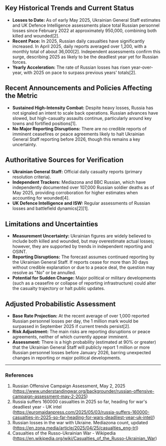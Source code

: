 ## Key Historical Trends and Current Status

- **Losses to Date:** As of early May 2025, Ukrainian General Staff estimates and UK Defence Intelligence assessments place total Russian personnel losses since February 2022 at approximately 950,000, combining both killed and wounded[2].
- **Recent Pace:** In 2025, Russian daily casualties have significantly increased. In April 2025, daily reports averaged over 1,200, with a monthly total of about 36,000[2]. Independent assessments confirm this surge, describing 2025 as likely to be the deadliest year yet for Russian forces.
- **Yearly Acceleration:** The rate of Russian losses has risen year-over-year, with 2025 on pace to surpass previous years' totals[2].

## Recent Announcements and Policies Affecting the Metric

- **Sustained High-Intensity Combat:** Despite heavy losses, Russia has not signaled an intent to scale back operations. Russian advances have slowed, but high-casualty assaults continue, particularly around key towns and fortified positions[1].
- **No Major Reporting Disruptions:** There are no credible reports of imminent ceasefires or peace agreements likely to halt Ukrainian General Staff reporting before 2026, though this remains a key uncertainty.

## Authoritative Sources for Verification

- **Ukrainian General Staff:** Official daily casualty reports (primary resolution criteria).
- **Independent Trackers:** Mediazona and BBC Russian, which have independently documented over 107,000 Russian soldier deaths as of May 2025, providing corroboration for higher estimates when accounting for wounded[4].
- **UK Defence Intelligence and ISW:** Regular assessments of Russian losses and battlefield dynamics[2][1].

## Limitations and Uncertainties

- **Measurement Uncertainty:** Ukrainian figures are widely believed to include both killed and wounded, but may overestimate actual losses; however, they are supported by trends in independent reporting and OSINT.
- **Reporting Disruptions:** The forecast assumes continued reporting by the Ukrainian General Staff. If reports cease for more than 30 days without credible explanation or due to a peace deal, the question may resolve as "No" or be annulled.
- **Potential for Sudden Change:** Major political or military developments (such as a ceasefire or collapse of reporting infrastructure) could alter the casualty trajectory or halt public updates.

## Adjusted Probabilistic Assessment

- **Base Rate Projection:** At the recent average of over 1,000 reported Russian personnel losses per day, the 1 million mark would be surpassed in September 2025 if current trends persist[2].
- **Risk Adjustment:** The main risks are reporting disruptions or peace agreements, neither of which currently appear imminent.
- **Assessment:** There is a high probability (estimated at 90% or greater) that the Ukrainian General Staff will publicly report 1 million or more Russian personnel losses before January 2026, barring unexpected changes in reporting or major political developments.

---

### References

1. Russian Offensive Campaign Assessment, May 2, 2025 (https://www.understandingwar.org/backgrounder/russian-offensive-campaign-assessment-may-2-2025)
2. Russia suffers 160000 casualties in 2025 so far, heading for war's deadliest year - UK intel (https://euromaidanpress.com/2025/05/03/russia-suffers-160000-casualties-in-2025-so-far-heading-for-wars-deadliest-year-uk-intel/)
3. Russian losses in the war with Ukraine. Mediazona count, updated (https://en.zona.media/article/2025/04/25/casualties_eng-trl)
4. Casualties of the Russo-Ukrainian War - Wikipedia (https://en.wikipedia.org/wiki/Casualties_of_the_Russo-Ukrainian_War)